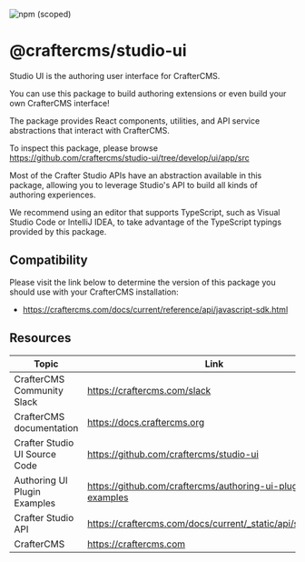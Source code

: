 ![npm (scoped)](https://img.shields.io/npm/v/@craftercms/studio-ui?style=plastic)

# @craftercms/studio-ui

Studio UI is the authoring user interface for CrafterCMS.

You can use this package to build authoring extensions or even build your own CrafterCMS interface!

The package provides React components, utilities, and API service abstractions that interact with CrafterCMS.

To inspect this package, please browse https://github.com/craftercms/studio-ui/tree/develop/ui/app/src

Most of the Crafter Studio APIs have an abstraction available in this package, allowing you to leverage Studio's API to build all kinds of authoring experiences. 

We recommend using an editor that supports TypeScript, such as Visual Studio Code or IntelliJ IDEA, to take advantage of the TypeScript typings provided by this package.

## Compatibility

Please visit the link below to determine the version of this package you should use with your CrafterCMS installation:
- https://craftercms.com/docs/current/reference/api/javascript-sdk.html

## Resources

| Topic | Link |
|---|---|
| CrafterCMS Community Slack | https://craftercms.com/slack |
| CrafterCMS documentation | https://docs.craftercms.org |
| Crafter Studio UI Source Code | https://github.com/craftercms/studio-ui |
| Authoring UI Plugin Examples |  https://github.com/craftercms/authoring-ui-plugin-examples |
| Crafter Studio API | https://craftercms.com/docs/current/_static/api/studio.html |
| CrafterCMS | https://craftercms.com |
